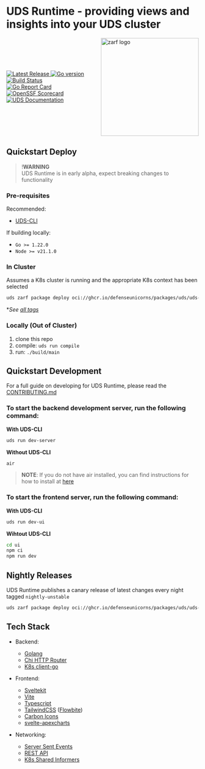 # UDS Runtime - providing views and insights into your UDS cluster

<div style="display: flex; justify-content: space-between; align-items: center;">
  <div>
  <div>
    <a href="https://github.com/defenseunicorns/uds-runtime/releases">
      <img src="https://img.shields.io/github/v/release/defenseunicorns/uds-runtime" alt="Latest Release">
    </a>
    <a href="https://go.dev/">
      <img src="https://img.shields.io/github/go-mod/go-version/defenseunicorns/uds-runtime?filename=go.mod" alt="Go version">
    </a>
    <a href="https://github.com/defenseunicorns/uds-runtime/actions/workflows/tag-and-release.yaml">
      <img src="https://img.shields.io/github/actions/workflow/status/defenseunicorns/uds-runtime/tag-and-release.yaml" alt="Build Status">
    </a>
    </div>
    <a href="https://goreportcard.com/report/github.com/defenseunicorns/uds-runtime">
      <img src="https://goreportcard.com/badge/github.com/defenseunicorns/uds-runtime" alt="Go Report Card">
    </a>
    <a href="https://scorecard.dev/viewer/?uri=github.com/defenseunicorns/uds-runtime">
      <img src="https://api.scorecard.dev/projects/github.com/defenseunicorns/uds-runtime/badge" alt="OpenSSF Scorecard">
    </a>
    <a href="https://uds.defenseunicorns.com/docs/">
      <img src="https://img.shields.io/badge/docs-uds.defenseunicorns.com-775ba1" alt="UDS Documentation">
    </a>
  </div>
  <div>
    <img src="ui/static/doug.svg" alt="zarf logo" height="256">
  </div>
</div>

<!-- <img align="right"  alt="zarf logo" src="ui/static/doug.svg"  height="256" />

[![Latest Release](https://img.shields.io/github/v/release/defenseunicorns/uds-runtime)](https://github.com/defenseunicorns/uds-runtime/releases)
[![Go version](https://img.shields.io/github/go-mod/go-version/defenseunicorns/uds-runtime?filename=go.mod)](https://go.dev/)
[![Build Status](https://img.shields.io/github/actions/workflow/status/defenseunicorns/uds-runtime/tag-and-release.yaml)](https://github.com/defenseunicorns/uds-runtime/actions/workflows/tag-and-release.yaml)

[![Go Report Card](https://goreportcard.com/badge/github.com/defenseunicorns/uds-runtime)](https://goreportcard.com/report/github.com/defenseunicorns/uds-runtime)
[![OpenSSF Scorecard](https://api.scorecard.dev/projects/github.com/defenseunicorns/uds-runtime/badge)](https://scorecard.dev/viewer/?uri=github.com/defenseunicorns/uds-runtime)

[![UDS Documentation](https://img.shields.io/badge/docs-uds.defenseunicorns.com-775ba1)](https://uds.defenseunicorns.com/docs/) -->

## Quickstart Deploy

> !**WARNING**  
> UDS Runtime is in early alpha, expect breaking changes to functionality

### Pre-requisites

Recommended:

- [UDS-CLI](https://github.com/defenseunicorns/UDS-CLI#install)

If building locally:

- `Go >= 1.22.0`
- `Node >= v21.1.0`

### In Cluster

Assumes a K8s cluster is running and the appropriate K8s context has been selected

```bash
uds zarf package deploy oci://ghcr.io/defenseunicorns/packages/uds/uds-runtime:<tag> --confirm
```

\*_See [all tags](https://github.com/defenseunicorns/uds-runtime/pkgs/container/packages%2Fuds%2Fuds-runtime)_

### Locally (Out of Cluster)

1. clone this repo
1. compile: `uds run compile`
1. run: `./build/main`

## Quickstart Development

For a full guide on developing for UDS Runtime, please read the [CONTRIBUTING.md](./CONTRIBUTING.md)

### To start the backend development server, run the following command:

**With UDS-CLI**

```bash
uds run dev-server
```

**Without UDS-CLI**

```bash
air
```

> **NOTE**: If you do not have air installed, you can find instructions for how to install at [here](https://github.com/air-verse/air)

### To start the frontend server, run the following command:

**With UDS-CLI**

```bash
uds run dev-ui
```

**Wihtout UDS-CLI**

```bash
cd ui
npm ci
npm run dev
```

## Nightly Releases

UDS Runtime publishes a canary release of latest changes every night tagged `nightly-unstable`

```bash
uds zarf package deploy oci://ghcr.io/defenseunicorns/packages/uds/uds-runtime:nightly-unstable
```

## Tech Stack

- Backend:

  - [Golang](https://go.dev/)
  - [Chi HTTP Router](https://github.com/go-chi/chi)
  - [K8s client-go](https://github.com/kubernetes/client-go)

- Frontend:

  - [Sveltekit](https://kit.svelte.dev/)
  - [Vite](https://vitejs.dev/)
  - [Typescript](https://typescriptlang.org/)
  - [TailwindCSS](https://tailwindcss.com/) ([Flowbite](https://flowbite.com/))
  - [Carbon Icons](https://www.carbondesignsystem.com/guidelines/icons/library)
  - [svelte-apexcharts](https://github.com/bn3t/svelte-apexcharts)

- Networking:

  - [Server Sent Events](https://developer.mozilla.org/en-US/docs/Web/API/Server-sent_events)
  - [REST API](https://restfulapi.net/)
  - [K8s Shared Informers](https://pkg.go.dev/k8s.io/client-go/informers)
